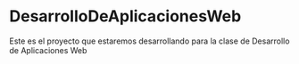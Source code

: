 # DesarrolloDeAplicacionesWeb
Este es el proyecto que estaremos desarrollando para la clase de Desarrollo de Aplicaciones Web
